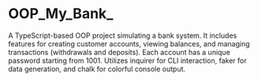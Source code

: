# OOP_My_Bank_
A TypeScript-based OOP project simulating a bank system. It includes features for creating customer accounts, viewing balances, and managing transactions (withdrawals and deposits). Each account has a unique password starting from 1001. Utilizes inquirer for CLI interaction, faker for data generation, and chalk for colorful console output.
